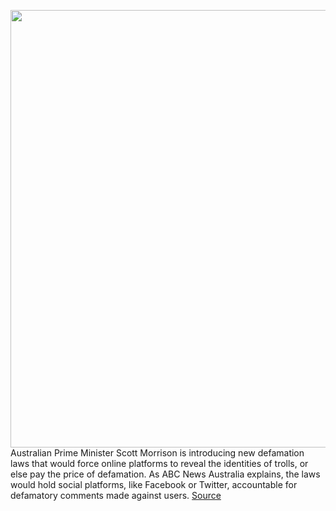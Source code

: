 <img src='https://cdn.vox-cdn.com/thumbor/UFWTryz2locedbGok8g-9mKLBqc=/0x0:1100x729/1200x800/filters:focal(462x277:638x453)/cdn.vox-cdn.com/uploads/chorus_image/image/70202024/hacker-stock1_2040.5.jpg' width='700px' /><br/>
Australian Prime Minister Scott Morrison is introducing new defamation laws that would force online platforms to reveal the identities of trolls, or else pay the price of defamation. As ABC News Australia explains, the laws would hold social platforms, like Facebook or Twitter, accountable for defamatory comments made against users.
<a href='https://www.theverge.com/2021/11/28/22806369/australia-proposes-defamation-laws-unmask-trolls'> Source <a/>